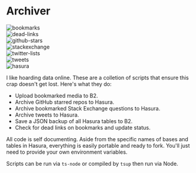 # Archiver

![bookmarks](https://github.com/fourjuaneight/archiver/actions/workflows/archive-bookmarks.yml/badge.svg)<br/>
![dead-links](https://github.com/fourjuaneight/archiver/actions/workflows/dead-links.yml/badge.svg)<br/>
![github-stars](https://github.com/fourjuaneight/archiver/actions/workflows/archive-starred-repos.yml/badge.svg)<br/>
![stackexchange](https://github.com/fourjuaneight/archiver/actions/workflows/archive-stackexchange.yml/badge.svg)<br/>
![twitter-lists](https://github.com/fourjuaneight/archiver/actions/workflows/archive-twitter-lists.yml/badge.svg)<br/>
![tweets](https://github.com/fourjuaneight/archiver/actions/workflows/archive-tweet.yml/badge.svg)<br/>
![hasura](https://github.com/fourjuaneight/archiver/actions/workflows/backup-hasura.yml/badge.svg)<br/>

I like hoarding data online. These are a colletion of scripts that ensure this crap doesn't get lost. Here's what they do:
- Upload bookmarked media to B2.
- Archive GitHub starred repos to Hasura.
- Archive bookmarked Stack Exchange questions to Hasura.
- Archive tweets to Hasura.
- Save a JSON backup of all Hasura tables to B2.
- Check for dead links on bookmarks and update status.

All code is self documenting. Aside from the specific names of bases and tables in Hasura, everything is easily portable and ready to fork. You'll just need to provide your own environment variables.

Scripts can be run via `ts-node` or compiled by `tsup` then run via Node.